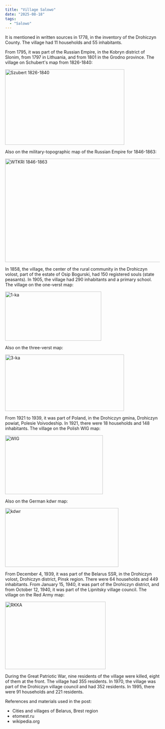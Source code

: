 ```yaml
---
title: "Village Salowo"
date: "2025-08-18"
tags: 
  - "Salowo"
---
```


It is mentioned in written sources in 1778, in the inventory of the Drohiczyn County. The village had 11 households and 55 inhabitants.

From 1795, it was part of the Russian Empire, in the Kobryn district of Slonim, from 1797 in Lithuania, and from 1801 in the Grodno province. The village on Schubert's map from 1826-1840:

<img width="388" height="246" alt="Szubert 1826-1840" src="https://github.com/user-attachments/assets/fe3ad0bb-ea8d-4b8f-99e0-da09629a1377" />

Also on the military-topographic map of the Russian Empire for 1846-1863:

<img width="655" height="337" alt="WTKRI 1846-1863" src="https://github.com/user-attachments/assets/ee5acc49-3ede-4a29-9335-2381ec09d878" />

In 1858, the village, the center of the rural community in the Drohiczyn volost, part of the estate of Osip Bogurski, had 150 registered souls (state peasants). In 1905, the village had 290 inhabitants and a primary school. The village on the one-verst map:

<img width="313" height="160" alt="1-ka" src="https://github.com/user-attachments/assets/3e231085-3020-4d4f-ad2c-a23a554708d0" />

Also on the three-verst map:

<img width="387" height="184" alt="3-ka" src="https://github.com/user-attachments/assets/39be9574-1255-49c2-8ab9-2ecd8ff26041" />

From 1921 to 1939, it was part of Poland, in the Drohiczyn gmina, Drohiczyn powiat, Polesie Voivodeship. In 1921, there were 18 households and 148 inhabitants. The village on the Polish WIG map:

<img width="318" height="192" alt="WIG" src="https://github.com/user-attachments/assets/7b32b795-c077-4aeb-8cb1-ee3a53b4dad5" />

Also on the German kdwr map:

<img width="369" height="192" alt="kdwr" src="https://github.com/user-attachments/assets/e187e5c8-4390-4c75-9cc5-c59abacaa072" />

From December 4, 1939, it was part of the Belarus SSR, in the Drohiczyn volost, Drohiczyn district, Pinsk region. There were 64 households and 449 inhabitants. From January 15, 1940, it was part of the Drohiczyn district, and from October 12, 1940, it was part of the Lipnitsky village council. The village on the Red Army map:

<img width="327" height="220" alt="RKKA" src="https://github.com/user-attachments/assets/be387675-88ae-4ccd-ac50-0e80b4026c73" />

During the Great Patriotic War, nine residents of the village were killed, eight of them at the front. The village had 355 residents. In 1970, the village was part of the Drohiczyn village council and had 352 residents. In 1995, there were 91 households and 221 residents.


References and materials used in the post:
- Cities and villages of Belarus, Brest region
- etomest.ru 
- wikipedia.org
